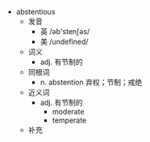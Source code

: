 - abstentious
  - 发音
    - 英 /əb'stenʃəs/
    - 美 /undefined/
  - 词义
    - adj. 有节制的
  - 同根词
    - n. abstention 弃权；节制；戒绝
  - 近义词
    - adj. 有节制的
      - moderate
      - temperate
  - 补充